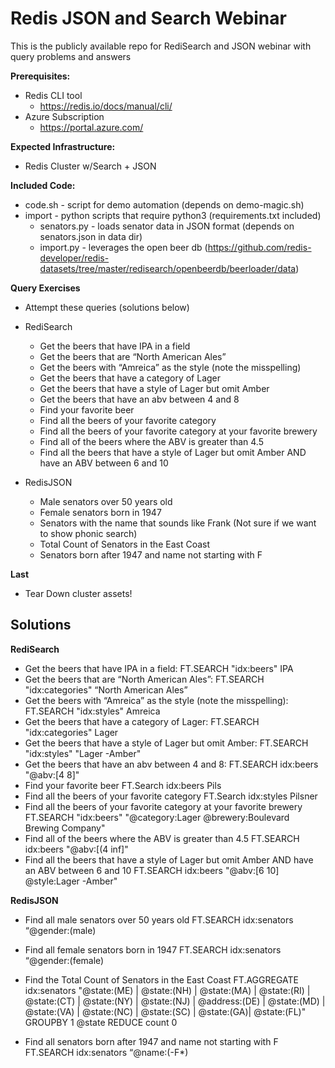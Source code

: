 # Redis JSON and Search Webinar 
This is the publicly available repo for RediSearch and JSON webinar with query problems and answers

**Prerequisites:**
- Redis CLI tool
  - https://redis.io/docs/manual/cli/
- Azure Subscription
  - https://portal.azure.com/

**Expected Infrastructure:**
- Redis Cluster w/Search + JSON

**Included Code:**
- code.sh - script for demo automation (depends on demo-magic.sh)
- import - python scripts that require python3 (requirements.txt included)
  - senators.py - loads senator data in JSON format (depends on senators.json in data dir)
  - import.py - leverages the open beer db (https://github.com/redis-developer/redis-datasets/tree/master/redisearch/openbeerdb/beerloader/data)

  
**Query Exercises**
- Attempt these queries (solutions below)
- RediSearch
    - Get the beers that have IPA in a field
    - Get the beers that are “North American Ales”
    - Get the beers with “Amreica” as the style (note the misspelling)
    - Get the beers that have a category of Lager
    - Get the beers that have a style of Lager but omit Amber
    - Get the beers that have an abv between 4 and 8
    - Find your favorite beer
    - Find all the beers of your favorite category
    - Find all the beers of your favorite category at your favorite brewery
    - Find all of the beers where the ABV is greater than 4.5
    - Find all the beers that have a style of Lager but omit Amber AND have an ABV between 6 and 10


- RedisJSON
    - Male senators over 50 years old
    - Female senators born in 1947
    - Senators with the name that sounds like Frank (Not sure if we want to show phonic search)
    - Total Count of Senators in the East Coast
    - Senators born after 1947 and name not starting with F
  
**Last**
- Tear Down cluster assets!

Solutions
---------------------------------------------------

**RediSearch**
- Get the beers that have IPA in a field:
FT.SEARCH "idx:beers" IPA
- Get the beers that are “North American Ales”:
FT.SEARCH "idx:categories" “North American Ales”
- Get the beers with “Amreica” as the style (note the misspelling):
FT.SEARCH "idx:styles" Amreica
- Get the beers that have a category of Lager:
FT.SEARCH "idx:categories" Lager
- Get the beers that have a style of Lager but omit Amber:
FT.SEARCH "idx:styles" "Lager -Amber"
- Get the beers that have an abv between 4 and 8:
FT.SEARCH idx:beers "@abv:[4 8]"
- Find your favorite beer
FT.Search idx:beers Pils
- Find all the beers of your favorite category
FT.Search idx:styles Pilsner
- Find all the beers of your favorite category at your favorite brewery
FT.SEARCH "idx:beers" "@category:Lager @brewery:Boulevard Brewing Company"
- Find all of the beers where the ABV is greater than 4.5
FT.SEARCH idx:beers "@abv:[(4 inf]"
- Find all the beers that have a style of Lager but omit Amber AND have an ABV between 6 and 10
FT.SEARCH idx:beers "@abv:[6 10] @style:Lager -Amber"

**RedisJSON**
- Find all male senators over 50 years old
FT.SEARCH idx:senators “@gender:(male) 

- Find all female senators born in 1947
FT.SEARCH idx:senators “@gender:(female) 

- Find the Total Count of Senators in the East Coast
 FT.AGGREGATE idx:senators "@state:(ME) | @state:(NH) | @state:(MA) | @state:(RI) | @state:(CT) | @state:(NY) | @state:(NJ) | @address:(DE) | @state:(MD) | @state:(VA) | @state:(NC) | @state:(SC) | @state:(GA)| @state:(FL)" GROUPBY 1 @state REDUCE count 0

- Find all senators born after 1947 and name not starting with F
FT.SEARCH idx:senators “@name:(-F*)




